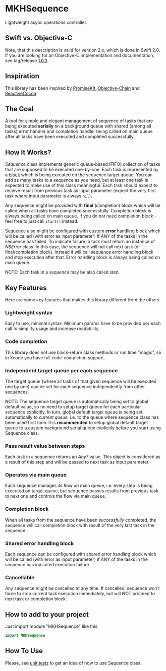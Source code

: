 MKHSequence
=============

Lightweight async operations controller.

Swift vs. Objective-C
---

Note, that this description is valid for version 2.x, which is done in Swift 2.0. If you are looking for an Objective-C implementation and documentation, see tag/release [1.0.3][0].


Inspiration
---

This library has been inspired by [PromiseKit][1], [Objective-Chain][2] and [ReactiveCocoa][3].


The Goal
---

A tool for simple and elegant management of sequence of tasks that are being executed **serially** on a background queue with shared (among all tasks) error handler and completion handler being called on main queue after all tasks have been executed and completed successfully.


How It Works?
---

_Sequence_ class implements generic queue-based (FIFO) collection of tasks that are supposed to be executed one-by-one. Each task is represented by a [block][4] which is being executed on the sequence target queue. You can add as many tasks to a sequence as you need, but at least one task is expected to make use of this class meaningful. Each task should expect to receive result from  previous task as input parameter (expect the very first task where input parameter is always `nil`).

Any sequence might be provided with **final** (completion) block which will be called when all tasks have completed successfully. Completion block is always being called on main queue. If you do not need completion block - feel free to just call `start()` instead.

Sequence also might be configured with custom **error** handling block which will be called (with error as input parameter) if _ANY_ of the tasks in the sequence has failed. To indicate failure, a task must return an instance of _NSError_ class. In this case, the sequence will not call next task (or final/completion block). Instead it will call sequence error handling block and stop execution after that. Error handling block is always being called on main queue.

NOTE: Each task in a sequence may be also called _step_.

Key Features
---

Here are some key features that makes this library different from the others.

### Lightweight syntax

Easy to use, minimal syntax. Minimum params have to be provided per each call to simplify usage and increase readability.

### Code completion

This library does not use block-return class methods or run time "magic", so in Xcode you have full code-completion support.

### Independent target queue per each sequence

The target queue (where all tasks of that given sequence will be executed one by one) can be set for each sequence independently from other sequences.

NOTE: The sequence target queue is automatically being set to global default value, so no need to setup target queue for each particular sequence explicitly. In turn, global default target queue is being set automatically to _current queue_, i.e. to the queue where sequence class has been used first time. It is **recommended** to setup global default target queue to a custom background serial queue explicitly before you start using Sequence class.

### Pass result value between steps

Each task in a sequence returns an _Any?_ value. This object is considered as a result of this step and will be passed to next task as input parameter.

### Operates via main queue

Each sequence manages its flow on main queue, i.e. every step is being executed on target queue, but sequence passes results from previous task to next one and controls the flow via main queue.

### Completion block

When all tasks from the sequence have been _successfully_ completed, the sequence will call completion block with result of the very last task in the sequence. 

### Shared error handling block

Each sequence can be configured with shared error handling block which will be called (with error as input parameter) if _ANY_ of the tasks in the sequence has indicated execution failure.

### Cancellable

Any sequence might be cancelled at any time. If cancelled, sequence won't force to stop current task execution immediately, but will NOT proceed to next task or completion block.

How to add to your project
---

Just import module "MKHSequence" like this:

```swift
import MKHSequence
```

How To Use
---

Please, see [unit tests][5] to get an idea of how to use Sequence class.

[0]: https://github.com/maximkhatskevich/MKHSequence/releases/tag/1.0.3
[1]: http://promisekit.org
[2]: https://github.com/iMartinKiss/Objective-Chain
[3]: https://github.com/ReactiveCocoa/ReactiveCocoa
[4]: https://www.google.ru/search?q=objective+c+block
[5]: https://github.com/maximkhatskevich/MKHSequence/blob/master/Framework/iOS/MKHSequenceTests/MKHSequenceTests.swift

